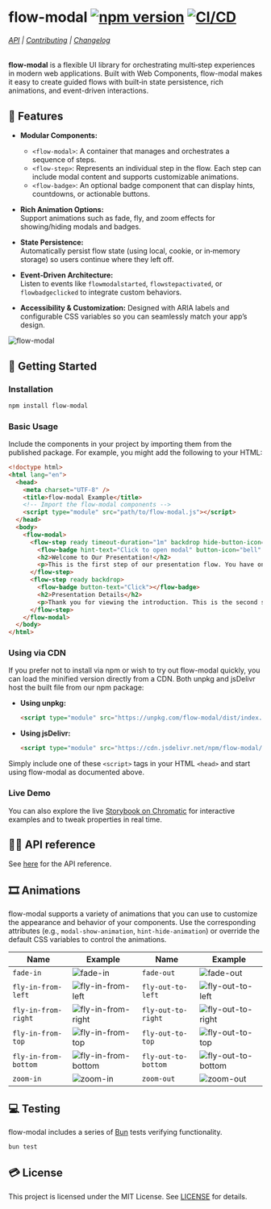 # flow-modal [![npm version](https://badge.fury.io/js/flow-modal.svg)](https://badge.fury.io/js/flow-modal) [![CI/CD](https://github.com/yujiosaka/flow-modal/actions/workflows/ci_cd.yml/badge.svg)](https://github.com/yujiosaka/flow-modal/actions/workflows/ci_cd.yml)

###### [API](https://github.com/yujiosaka/flow-modal/blob/main/docs/API.md) | [Contributing](https://github.com/yujiosaka/flow-modal/blob/main/docs/CONTRIBUTING.md) | [Changelog](https://github.com/yujiosaka/flow-modal/blob/main/docs/CHANGELOG.md)

**flow-modal** is a flexible UI library for orchestrating multi‐step experiences in modern web applications. Built with Web Components, flow-modal makes it easy to create guided flows with built‐in state persistence, rich animations, and event-driven interactions.

## 🌟 Features

- **Modular Components:**
  - `<flow-modal>`: A container that manages and orchestrates a sequence of steps.
  - `<flow-step>`: Represents an individual step in the flow. Each step can include modal content and supports customizable animations.
  - `<flow-badge>`: An optional badge component that can display hints, countdowns, or actionable buttons.
- **Rich Animation Options:**  
  Support animations such as fade, fly, and zoom effects for showing/hiding modals and badges.

- **State Persistence:**  
  Automatically persist flow state (using local, cookie, or in‑memory storage) so users continue where they left off.

- **Event‑Driven Architecture:**  
  Listen to events like `flowmodalstarted`, `flowstepactivated`, or `flowbadgeclicked` to integrate custom behaviors.

- **Accessibility & Customization:**
  Designed with ARIA labels and configurable CSS variables so you can seamlessly match your app’s design.

![flow-modal](https://github.com/user-attachments/assets/4148bb11-96fb-4077-b446-9b5b0eff1478)

## 🚀 Getting Started

### Installation

```bash
npm install flow-modal
```

### Basic Usage

Include the components in your project by importing them from the published package. For example, you might add the following to your HTML:

```html
<!doctype html>
<html lang="en">
  <head>
    <meta charset="UTF-8" />
    <title>flow-modal Example</title>
    <!-- Import the flow-modal components -->
    <script type="module" src="path/to/flow-modal.js"></script>
  </head>
  <body>
    <flow-modal>
      <flow-step ready timeout-duration="1m" backdrop hide-button-icon="close">
        <flow-badge hint-text="Click to open modal" button-icon="bell" button-count-down-format="mm:ss"></flow-badge>
        <h2>Welcome to Our Presentation!</h2>
        <p>This is the first step of our presentation flow. You have one minute to review this announcement.</p>
      </flow-step>
      <flow-step ready backdrop>
        <flow-badge button-text="Click"></flow-badge>
        <h2>Presentation Details</h2>
        <p>Thank you for viewing the introduction. This is the second step of the presentation.</p>
      </flow-step>
    </flow-modal>
  </body>
</html>
```

### Using via CDN

If you prefer not to install via npm or wish to try out flow-modal quickly, you can load the minified version directly from a CDN. Both unpkg and jsDelivr host the built file from our npm package:

- **Using unpkg:**

  ```html
  <script type="module" src="https://unpkg.com/flow-modal/dist/index.js"></script>
  ```

- **Using jsDelivr:**

  ```html
  <script type="module" src="https://cdn.jsdelivr.net/npm/flow-modal/dist/index.js"></script>
  ```

Simply include one of these `<script>` tags in your HTML `<head>` and start using flow-modal as documented above.

### Live Demo

You can also explore the live [Storybook on Chromatic](https://main--67987fa0e37e8d240be96359.chromatic.com/) for interactive examples and to tweak properties in real time.

## 🧑‍💻️ API reference

See [here](https://github.com/yujiosaka/flow-modal/blob/main/docs/API.md) for the API reference.

## 🎞 Animations

flow-modal supports a variety of animations that you can use to customize the appearance and behavior of your components. Use the corresponding attributes (e.g., `modal-show-animation`, `hint-hide-animation`) or override the default CSS variables to control the animations.

| Name                 | Example                                                                                                | Name                | Example                                                                                               |
| -------------------- | ------------------------------------------------------------------------------------------------------ | ------------------- | ----------------------------------------------------------------------------------------------------- |
| `fade-in`            | ![fade-in](https://github.com/user-attachments/assets/f7de3bbe-72e9-4fc6-829d-4178132995b9)            | `fade-out`          | ![fade-out](https://github.com/user-attachments/assets/4c198ddd-ba83-4152-8d40-3d37c738cdb8)          |
| `fly-in-from-left`   | ![fly-in-from-left](https://github.com/user-attachments/assets/1bba4be2-61f3-460d-8137-d3a9509ed635)   | `fly-out-to-left`   | ![fly-out-to-left](https://github.com/user-attachments/assets/61807ba3-571d-4b61-a965-f1fa79816ffb)   |
| `fly-in-from-right`  | ![fly-in-from-right](https://github.com/user-attachments/assets/2aa44b23-23c6-478b-bae4-377aaddab2db)  | `fly-out-to-right`  | ![fly-out-to-right](https://github.com/user-attachments/assets/23e7b733-37a8-44e7-a211-fbc77e6150ac)  |
| `fly-in-from-top`    | ![fly-in-from-top](https://github.com/user-attachments/assets/adc2cba0-4895-4619-a9a3-65ad48d18c87)    | `fly-out-to-top`    | ![fly-out-to-top](https://github.com/user-attachments/assets/b0b2098d-fad2-445d-b81b-cd92260b4c46)    |
| `fly-in-from-bottom` | ![fly-in-from-bottom](https://github.com/user-attachments/assets/fe1ab851-71d8-4dfa-8caa-66358c97e908) | `fly-out-to-bottom` | ![fly-out-to-bottom](https://github.com/user-attachments/assets/789f5f6b-07f4-4a4d-8bd1-6cfcb4bac25c) |
| `zoom-in`            | ![zoom-in](https://github.com/user-attachments/assets/4049f6b0-f747-43de-a5f4-608aabb299c2)            | `zoom-out`          | ![zoom-out](https://github.com/user-attachments/assets/52359aca-0ca7-4cf4-af5a-bafa9592c871)          |

## 💻 Testing

flow-modal includes a series of [Bun](https://bun.sh/) tests verifying functionality.

```bash
bun test
```

## 💳 License

This project is licensed under the MIT License. See [LICENSE](https://github.com/yujiosaka/flow-modal/blob/main/LICENSE) for details.
